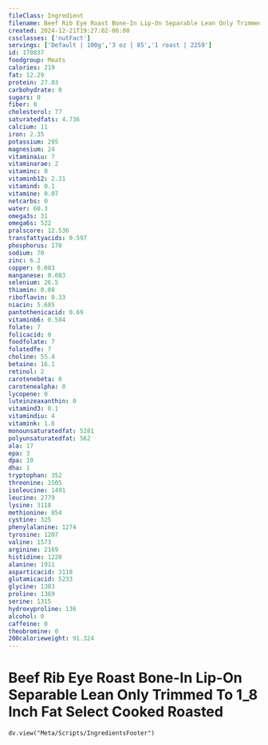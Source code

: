 ```yaml
---
fileClass: Ingredient
filename: Beef Rib Eye Roast Bone-In Lip-On Separable Lean Only Trimmed To 1_8 Inch Fat Select Cooked Roasted
created: 2024-12-21T19:27:02-06:00
cssclasses: ['nutFact']
servings: ['Default | 100g','3 oz | 85','1 roast | 2259']
id: 170837
foodgroup: Meats
calories: 219
fat: 12.29
protein: 27.03
carbohydrate: 0
sugars: 0
fiber: 0
cholesterol: 77
saturatedfats: 4.736
calcium: 11
iron: 2.35
potassium: 295
magnesium: 24
vitaminaiu: 7
vitaminarae: 2
vitaminc: 0
vitaminb12: 2.31
vitamind: 0.1
vitamine: 0.07
netcarbs: 0
water: 60.3
omega3s: 31
omega6s: 522
pralscore: 12.536
transfattyacids: 0.597
phosphorus: 170
sodium: 70
zinc: 6.2
copper: 0.083
manganese: 0.083
selenium: 26.5
thiamin: 0.08
riboflavin: 0.33
niacin: 5.685
pantothenicacid: 0.69
vitaminb6: 0.584
folate: 7
folicacid: 0
foodfolate: 7
folatedfe: 7
choline: 55.4
betaine: 16.1
retinol: 2
carotenebeta: 0
carotenealpha: 0
lycopene: 0
luteinzeaxanthin: 0
vitamind3: 0.1
vitamindiu: 4
vitamink: 1.6
monounsaturatedfat: 5281
polyunsaturatedfat: 562
ala: 17
epa: 3
dpa: 10
dha: 1
tryptophan: 352
threonine: 1505
isoleucine: 1491
leucine: 2779
lysine: 3118
methionine: 854
cystine: 325
phenylalanine: 1274
tyrosine: 1207
valine: 1573
arginine: 2169
histidine: 1220
alanine: 1911
asparticacid: 3118
glutamicacid: 5233
glycine: 1383
proline: 1369
serine: 1315
hydroxyproline: 136
alcohol: 0
caffeine: 0
theobromine: 0
200calorieweight: 91.324
---
```


# Beef Rib Eye Roast Bone-In Lip-On Separable Lean Only Trimmed To 1_8 Inch Fat Select Cooked Roasted

```dataviewjs
dv.view("Meta/Scripts/IngredientsFooter")
```
